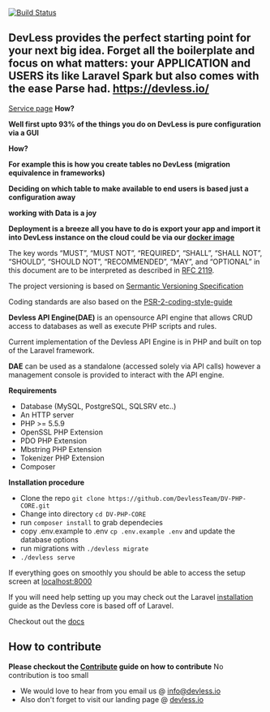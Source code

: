 [![Build Status](https://api.travis-ci.org/DevlessTeam/DV-PHP-CORE.svg?branch=master)](https://travis-ci.org/DevlessTeam/DV-PHP-CORE)
 
## DevLess provides the perfect starting point for your next big idea. Forget all the boilerplate and focus on what matters: your APPLICATION and USERS its like Laravel Spark but also comes with the ease Parse had. https://devless.io/

[Service page](https://lh6.googleusercontent.com/f2UKb824OYXqRESnCtUl1pHRtKKgDgaIXZtkvrUeGIEcP23L1UQxWsaV81o5vFtyCzb6Gyl2=w1280-h726-rw)
**How?**

**Well first upto 93% of the things you do on DevLess is pure configuration via a GUI**

**How?**

**For example this is how you create tables no DevLess (migration equivalence in frameworks)**

**Deciding on which table to make  available to end users is based just a configuration away**

 **working with Data is a joy**

**Deployment is a breeze all you have to do is export your app and import it into DevLess instance on the cloud could be via our [docker image](https://hub.docker.com/r/eddymens/devless/)**

The key words “MUST”, “MUST NOT”, “REQUIRED”, “SHALL”, “SHALL NOT”, “SHOULD”, “SHOULD NOT”, “RECOMMENDED”, “MAY”, and “OPTIONAL” in this document are to be interpreted as described in [RFC 2119](https://tools.ietf.org/html/rfc2119).

The project versioning is based on [Sermantic Versioning Specification](http://semver.org/)

Coding standards are also based on the [PSR-2-coding-style-guide](https://github.com/php-fig/fig-standards/blob/master/accepted/PSR-2-coding-style-guide.md)

**Devless API Engine(DAE)** is an opensource API engine that allows CRUD access to databases as well as execute PHP scripts and rules. 

Current implementation of the Devless API Engine is in PHP and built on top of the Laravel framework. 

**DAE** can be used as a standalone (accessed solely via API calls) however a management console is provided to interact with the API engine.



**Requirements**
* Database (MySQL, PostgreSQL, SQLSRV etc..)
* An HTTP server
* PHP >= 5.5.9
* OpenSSL PHP Extension
* PDO PHP Extension
* Mbstring PHP Extension
* Tokenizer PHP Extension
* Composer

**Installation procedure**
* Clone the repo `git clone https://github.com/DevlessTeam/DV-PHP-CORE.git` 
* Change into directory `cd DV-PHP-CORE`
* run `composer install` to grab dependecies
* copy .env.example to .env `cp .env.example .env` and update the database options
* run migrations with `./devless migrate`
* `./devless serve`

If everything goes on smoothly you should be able to access the setup screen at [localhost:8000](http://localhost:8000)

If you will need help setting up you may check out the Laravel [installation](https://laravel.com/docs/5.1) guide as the Devless core is based off of Laravel. 

Checkout out the [docs](https://docs.devless.io)

## How to contribute 
**Please checkout the [Contribute](https://guides.github.com/activities/contributing-to-open-source/) guide on how to contribute**
No contribution is too small 

* We would love to hear from  you email us @ <info@devless.io>
* Also don't forget to visit our landing page @ [devless.io](https://devless.io)
